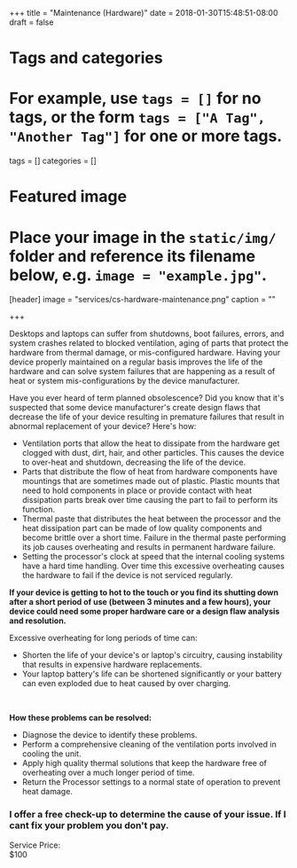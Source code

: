 +++
title = "Maintenance (Hardware)"
date = 2018-01-30T15:48:51-08:00
draft = false

# Tags and categories
# For example, use `tags = []` for no tags, or the form `tags = ["A Tag", "Another Tag"]` for one or more tags.
tags = []
categories = []

# Featured image
# Place your image in the `static/img/` folder and reference its filename below, e.g. `image = "example.jpg"`.
[header]
image = "services/cs-hardware-maintenance.png"
caption = ""

+++

Desktops and laptops can suffer from shutdowns, boot failures, errors, and system crashes related to blocked ventilation, aging of parts that protect the hardware from thermal damage, or mis-configured hardware. Having your device properly maintained on a regular basis improves the life of the hardware and can solve system failures that are happening as a result of heat or system mis-configurations by the device manufacturer.<!--more-->

<p>Have you ever heard of term planned obsolescence? Did you know that it's suspected that some device manufacturer's create design flaws that decrease the life of your device resulting in premature failures that result in abnormal replacement of your device? Here's how:</p>
<ul>
<li>Ventilation ports that allow the heat to dissipate from the hardware get clogged with dust, dirt, hair, and other particles. This causes the device to over-heat and shutdown, decreasing the life of the device.</li>
<li>Parts that distribute the flow of heat from hardware components have mountings that are sometimes made out of plastic. Plastic mounts that need to hold components in place or provide contact with heat dissipation parts break over time causing the part to fail to perform its function.</li>
<li>Thermal paste that distributes the heat between the processor and the heat dissipation part can be made of low quality components and become brittle over a short time. Failure in the thermal paste performing its job causes overheating and results in permanent hardware failure.</li>
<li>Setting the processor's clock at speed that the internal cooling systems have a hard time handling. Over time this excessive overheating causes the hardware to fail if the device is not serviced regularly.</li>
</ul>

<p><b>If your device is getting to hot to the touch or you find its shutting down after a short period of use (between 3 minutes and a few hours), your device could need some proper hardware care or a design flaw analysis and resolution.</b></p>

<p>Excessive overheating for long periods of time can:</p>
<ul>
<li>Shorten the life of your device's or laptop's circuitry, causing instability that results in expensive hardware replacements.</li>
<li>Your laptop battery's life can be shortened significantly or your battery can even exploded due to heat caused by over charging.</li>
</ul>
<p>&nbsp;</p>
<p><strong>How these problems can be resolved:</strong></p>
<ul>
<li>Diagnose the device to identify these problems.</li>
<li>Perform a comprehensive cleaning of the ventilation ports involved in cooling the unit.</li>
<li>Apply high quality thermal solutions that keep the hardware free of overheating over a much longer period of time.</li>
<li>Return the Processor settings to a normal state of operation to prevent heat damage.</li>
</ul>
<h3>I offer a free check-up to determine the cause of your issue. If I cant fix your problem you don't pay.</h3>

<div class="service-price-table">
  <div class="price-data-label">Service Price:</div>
  <div class="price-data-item">$100</div>
</div>
